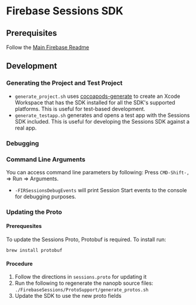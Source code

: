 # Firebase Sessions SDK

## Prerequisites
Follow the [Main Firebase Readme](https://github.com/firebase/firebase-ios-sdk#development)

## Development
### Generating the Project and Test Project

 - `generate_project.sh` uses [cocoapods-generate](https://github.com/square/cocoapods-generate) to create an Xcode Workspace that has the SDK installed for all the SDK's supported platforms. This is useful for test-based development.
 - `generate_testapp.sh` generates and opens a test app with the Sessions SDK included. This is useful for developing the Sessions SDK against a real app.

### Debugging

### Command Line Arguments
You can access command line parameters by following: Press `CMD-Shift-,` => Run => Arguments.

 - `-FIRSessionsDebugEvents` will print Session Start events to the console for debugging purposes.

### Updating the Proto
#### Prerequesites
To update the Sessions Proto, Protobuf is required. To install run:

```
brew install protobuf
```

#### Procedure
 1. Follow the directions in `sessions.proto` for updating it
 1. Run the following to regenerate the nanopb source files: `./FirebaseSessions/ProtoSupport/generate_protos.sh`
 1. Update the SDK to use the new proto fields
